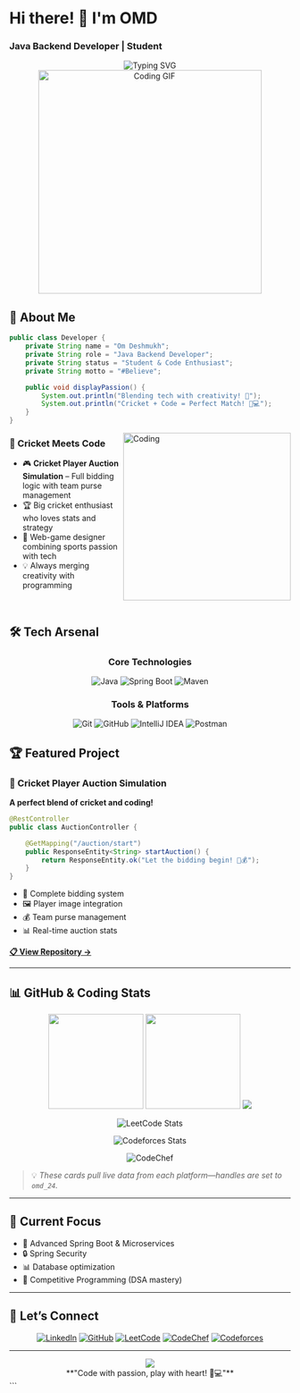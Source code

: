 
# Hi there! 👋 I'm OMD
### Java Backend Developer | Student 

<div align="center">
  <img src="https://readme-typing-svg.herokuapp.com?font=Fira+Code&size=22&duration=3000&pause=1000&color=2E8B57&center=true&vCenter=true&width=435&lines=Java+Backend+Developer;Spring+Boot+Learner;%23Believe+in+Code!" alt="Typing SVG" />
</div>

<div align="center">
  <img src="https://media.giphy.com/media/qgQUggAC3Pfv687qPC/giphy.gif" width="400" alt="Coding GIF"/>
</div>

## 🚀 About Me

```java
public class Developer {
    private String name = "Om Deshmukh";
    private String role = "Java Backend Developer";
    private String status = "Student & Code Enthusiast";
    private String motto = "#Believe";

    public void displayPassion() {
        System.out.println("Blending tech with creativity! 🎯");
        System.out.println("Cricket + Code = Perfect Match! 🏏💻");
    }
}
````

<img align="right" alt="Coding" width="300" src="https://cdn.dribbble.com/users/1162077/screenshots/3848914/programmer.gif">

### 🏏 Cricket Meets Code

* 🎮 **Cricket Player Auction Simulation** – Full bidding logic with team purse management
* 🏆 Big cricket enthusiast who loves stats and strategy
* 🎯 Web-game designer combining sports passion with tech
* 💡 Always merging creativity with programming

<br clear="right"/>

## 🛠️ Tech Arsenal

<div align="center">

### Core Technologies

![Java](https://img.shields.io/badge/Java-ED8B00?style=for-the-badge\&logo=openjdk\&logoColor=white)
![Spring Boot](https://img.shields.io/badge/Spring%20Boot-6DB33F?style=for-the-badge\&logo=spring\&logoColor=white)
![Maven](https://img.shields.io/badge/Maven-C71A36?style=for-the-badge\&logo=apache-maven\&logoColor=white)

### Tools & Platforms

![Git](https://img.shields.io/badge/Git-F05032?style=for-the-badge\&logo=git\&logoColor=white)
![GitHub](https://img.shields.io/badge/GitHub-100000?style=for-the-badge\&logo=github\&logoColor=white)
![IntelliJ IDEA](https://img.shields.io/badge/IntelliJ_IDEA-000000.svg?style=for-the-badge\&logo=intellij-idea\&logoColor=white)
![Postman](https://img.shields.io/badge/Postman-FF6C37?style=for-the-badge\&logo=postman\&logoColor=white)

</div>

## 🏆 Featured Project

### 🏏 Cricket Player Auction Simulation

**A perfect blend of cricket and coding!**

```java
@RestController
public class AuctionController {

    @GetMapping("/auction/start")
    public ResponseEntity<String> startAuction() {
        return ResponseEntity.ok("Let the bidding begin! 🏏💰");
    }
}
```

* 🎯 Complete bidding system
* 🖼️ Player image integration
* 💰 Team purse management
* 📊 Real-time auction stats

**[📋 View Repository →](https://github.com/OMD-24/Cricket-Auction)**

---

## 📊 GitHub & Coding Stats

<div align="center">

<!-- GitHub -->

<img src="https://github-readme-stats.vercel.app/api?username=OMD-24&show_icons=true&theme=radical&hide_border=true" height="170" />
<img src="https://github-readme-stats.vercel.app/api/top-langs/?username=OMD-24&layout=compact&theme=radical&hide_border=true" height="170" />
<img src="https://github-readme-streak-stats.herokuapp.com?user=OMD-24&theme=radical&hide_border=true" />

<!-- LeetCode -->

![LeetCode Stats](https://leetcard.jacoblin.cool/omd_24?theme=dark\&font=Fira%20Code\&ext=contest)

<!-- Codeforces -->

![Codeforces Stats](https://codeforces-readme-stats.vercel.app/api/card?username=omd_24)

<!-- CodeChef -->

![CodeChef](https://codechef-readme-stats.vercel.app/api?username=omd_24\&theme=dark)

</div>

> 💡 *These cards pull live data from each platform—handles are set to `omd_24`.*

---

## 🎯 Current Focus

* 🚀 Advanced Spring Boot & Microservices
* 🔒 Spring Security
* 📊 Database optimization
* 🧠 Competitive Programming (DSA mastery)

---

## 🤝 Let’s Connect

<div align="center">

[![LinkedIn](https://img.shields.io/badge/LinkedIn-0077B5?style=for-the-badge\&logo=linkedin\&logoColor=white)](https://www.linkedin.com/in/omd_24)
[![GitHub](https://img.shields.io/badge/GitHub-100000?style=for-the-badge\&logo=github\&logoColor=white)](https://github.com/OMD-24)
[![LeetCode](https://img.shields.io/badge/LeetCode-FFA116?style=for-the-badge\&logo=LeetCode\&logoColor=black)](https://leetcode.com/omd_24)
[![CodeChef](https://img.shields.io/badge/CodeChef-5B4638?style=for-the-badge\&logo=codechef\&logoColor=white)](https://www.codechef.com/users/omd_24)
[![Codeforces](https://img.shields.io/badge/Codeforces-1F8ACB?style=for-the-badge\&logo=codeforces\&logoColor=white)](https://codeforces.com/profile/omd_24)

</div>

---

<div align="center">
  <img src="https://komarev.com/ghpvc/?username=OMD-24&color=brightgreen&style=flat-square&label=Profile+Views" />
  <br>
  **"Code with passion, play with heart! 🏏💻"**
</div>
```

